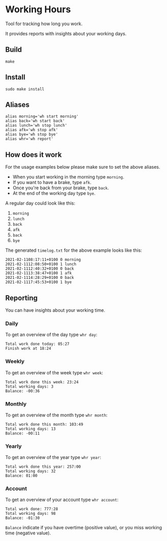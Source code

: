 # Working Hours

Tool for tracking how long you work.

It provides reports with insights about your working days.

## Build
```
make
```

## Install
```
sudo make install
```

## Aliases
```shell script
alias morning='wh start morning'
alias back='wh start back'
alias lunch='wh stop lunch'
alias afk='wh stop afk'
alias bye='wh stop bye'
alias whr='wh report'
```

## How does it work
For the usage examples below please make sure to set the above aliases.

* When you start working in the morning type `morning`.
* If you want to have a brake, type `afk`.
* Once you're back from your brake, type `back`.
* At the end of the working day type `bye`.

A regular day could look like this:
1. `morning`
2. `lunch`
3. `back`
4. `afk`
5. `back`
6. `bye`

The generated `timelog.txt` for the above example looks like this:
```
2021-02-1108:17:11+0100 0 morning
2021-02-1112:08:50+0100 1 lunch
2021-02-1112:40:32+0100 0 back
2021-02-1113:38:47+0100 1 afk
2021-02-1114:28:29+0100 0 back
2021-02-1117:45:53+0100 1 bye
```

## Reporting
You can have insights about your working time.

### Daily
To get an overview of the day type `whr day`:
```
Total work done today: 05:27
Finish work at 18:24
```

### Weekly
To get an overview of the week type `whr week`:
```
Total work done this week: 23:24
Total working days: 3
Balance: -00:36
```

### Monthly
To get an overview of the month type `whr month`:
```
Total work done this month: 103:49
Total working days: 13
Balance: -00:11
```

### Yearly
To get an overview of the year type `whr year`:
```
Total work done this year: 257:00
Total working days: 32
Balance: 01:00
```

### Account
To get an overview of your account type `whr account`:
```
Total work done: 777:28
Total working days: 98
Balance: -01:30
```
`Balance` indicate if you have overtime (positive value), or you miss working time (negative value).